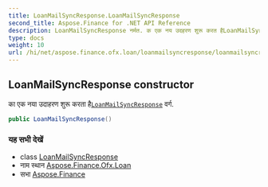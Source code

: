 ```yaml
---
title: LoanMailSyncResponse.LoanMailSyncResponse
second_title: Aspose.Finance for .NET API Reference
description: LoanMailSyncResponse नर्मत. क एक नय उदहरण शुरू करत हैLoanMailSyncResponse वर्ग.
type: docs
weight: 10
url: /hi/net/aspose.finance.ofx.loan/loanmailsyncresponse/loanmailsyncresponse/
---
```

## LoanMailSyncResponse constructor

का एक नया उदाहरण शुरू करता है[`LoanMailSyncResponse`](../) वर्ग.

```csharp
public LoanMailSyncResponse()
```

### यह सभी देखें

* class [LoanMailSyncResponse](../)
* नाम स्थान [Aspose.Finance.Ofx.Loan](../../loanmailsyncresponse/)
* सभा [Aspose.Finance](../../../)


